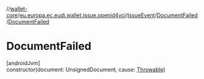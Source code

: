 //[wallet-core](../../../../index.md)/[eu.europa.ec.eudi.wallet.issue.openid4vci](../../index.md)/[IssueEvent](../index.md)/[DocumentFailed](index.md)/[DocumentFailed](-document-failed.md)

# DocumentFailed

[androidJvm]\
constructor(document: UnsignedDocument, cause: [Throwable](https://kotlinlang.org/api/latest/jvm/stdlib/kotlin-stdlib/kotlin/-throwable/index.html))
